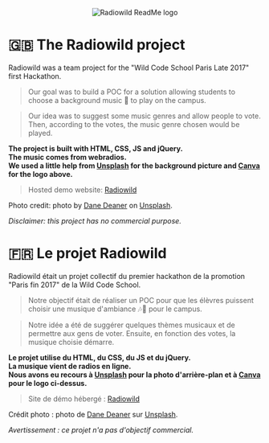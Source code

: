 <p align="center"><img src="https://s26.postimg.cc/qky3f61tl/radiowildlogocorne250.png" alt="Radiowild ReadMe logo")</p>

# 🇬🇧 The Radiowild project

Radiowild was a team project for the "Wild Code School Paris Late 2017" first Hackathon.

> Our goal was to build a POC for a solution allowing students to choose a background music :musical_keyboard: to play on the campus.

> Our idea was to suggest some music genres and allow people to vote. Then, according to the votes, the music genre chosen would be played.

**The project is built with HTML, CSS, JS and jQuery.**  
**The music comes from webradios.**  
**We used a little help from [Unsplash](https://unsplash.com) for the background picture and [Canva](https://canva.com) for the logo above.**

> Hosted demo website: [Radiowild](https://codingk8.github.io/radiowild/)

Photo credit: photo by [Dane Deaner](https://unsplash.com/@danedeaner?utm_medium=referral&utm_campaign=photographer-credit&utm_content=creditBadge) on [Unsplash](https://unsplash.com).

*Disclaimer: this project has no commercial purpose.*

# 🇫🇷 Le projet Radiowild

Radiowild était un projet collectif du premier hackathon de la promotion "Paris fin 2017" de la Wild Code School.

> Notre objectif était de réaliser un POC pour que les élèvres puissent choisir une musique d'ambiance 🎶🎷 pour le campus.

> Notre idée a été de suggérer quelques thèmes musicaux et de permettre aux gens de voter. Ensuite, en fonction des votes, la musique choisie démarre.

**Le projet utilise du HTML, du CSS, du JS et du jQuery.**  
**La musique vient de radios en ligne.**  
**Nous avons eu recours à [Unsplash](https://unsplash.com) pour la photo d'arrière-plan et à [Canva](https://canva.com) pour le logo ci-dessus.**

> Site de démo hébergé : [Radiowild](https://codingk8.github.io/radiowild/)

Crédit photo : photo de [Dane Deaner](https://unsplash.com/@danedeaner?utm_medium=referral&utm_campaign=photographer-credit&utm_content=creditBadge) sur [Unsplash](https://unsplash.com).

*Avertissement : ce projet n'a pas d'objectif commercial.*
